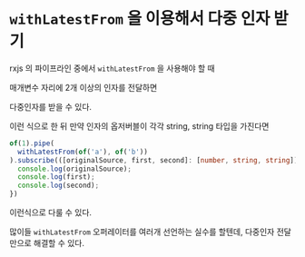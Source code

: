 # `withLatestFrom` 을 이용해서 다중 인자 받기

rxjs 의 파이프라인 중에서 `withLatestFrom` 을 사용해야 할 때

매개변수 자리에 2개 이상의 인자를 전달하면

다중인자를 받을 수 있다.

이런 식으로 한 뒤 만약 인자의 옵저버블이 각각 string, string 타입을 가진다면

```typescript
of(1).pipe(
  withLatestFrom(of('a'), of('b'))
).subscribe(([originalSource, first, second]: [number, string, string])=> {
  console.log(originalSource);
  console.log(first);
  console.log(second);
})
```

이런식으로 다룰 수 있다.

많이들 `withLatestFrom` 오퍼레이터를 여러개 선언하는 실수를 할텐데, 다중인자 전달만으로 해결할 수 있다.

